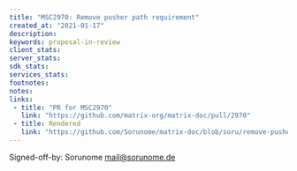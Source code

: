 ```yaml
---
title: "MSC2970: Remove pusher path requirement"
created_at: "2021-01-17"
description:
keywords: proposal-in-review
client_stats:
server_stats:
sdk_stats:
services_stats:
footnotes:
notes:
links:
 - title: "PR for MSC2970"
   link: "https://github.com/matrix-org/matrix-doc/pull/2970"
 - title: Rendered
   link: "https://github.com/Sorunome/matrix-doc/blob/soru/remove-pusher-path/proposals/2970-remove-pusher-path.md"
---
```


Signed-off-by: Sorunome <mail@sorunome.de>
